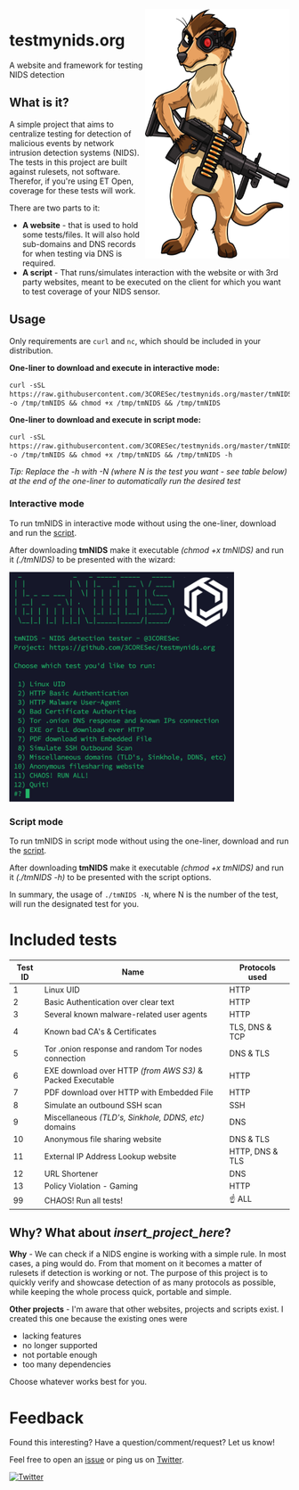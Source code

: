 <img align="right" width="260" height="447" src="./assets/imgs/tmnids-mascot-small.png">

# testmynids.org
A website and framework for testing NIDS detection

## What is it?

A simple project that aims to centralize testing for detection of malicious events by network intrusion detection systems (NIDS). The tests in this project are built against rulesets, not software. Therefor, if you're using ET Open, coverage for these tests will work.

There are two parts to it:

* **A website** - that is used to hold some tests/files. It will also hold sub-domains and DNS records for when testing via DNS is required.
* **A script** - That runs/simulates interaction with the website or with 3rd party websites, meant to be executed on the client for which you want to test coverage of your NIDS sensor.

## Usage

Only requirements are `curl` and `nc`, which should be included in your distribution.

**One-liner to download and execute in interactive mode:** 
```
curl -sSL https://raw.githubusercontent.com/3CORESec/testmynids.org/master/tmNIDS -o /tmp/tmNIDS && chmod +x /tmp/tmNIDS && /tmp/tmNIDS
```

**One-liner to download and execute in script mode:** 
```
curl -sSL https://raw.githubusercontent.com/3CORESec/testmynids.org/master/tmNIDS -o /tmp/tmNIDS && chmod +x /tmp/tmNIDS && /tmp/tmNIDS -h
```
*Tip: Replace the -h with -N (where N is the test you want - see table below) at the end of the one-liner to automatically run the desired test*

### Interactive mode

To run tmNIDS in interactive mode without using the one-liner, download and run the [script](./tmNIDS).

After downloading **tmNIDS** make it executable *(chmod +x tmNIDS)* and run it *(./tmNIDS)* to be presented with the wizard:

<img src="./assets/imgs/screenshot.png" width="404" height="412"/>

### Script mode

To run tmNIDS in script mode without using the one-liner, download and run the [script](./tmNIDS). 

After downloading **tmNIDS** make it executable *(chmod +x tmNIDS)* and run it *(./tmNIDS -h)* to be presented with the script options.

In summary, the usage of `./tmNIDS -N`, where N is the number of the test, will run the designated test for you.

# Included tests

| Test ID | Name                                                              |  Protocols used
|---------|-------------------------------------------------------------------|----------------|
|    1    | Linux UID                                                         | HTTP           |
|    2    | Basic Authentication over clear text                              | HTTP           |
|    3    | Several known malware-related user agents                         | HTTP           |
|    4    | Known bad CA's & Certificates                                                   | TLS, DNS & TCP            |
|    5    | Tor .onion response and random Tor nodes connection               | DNS & TLS      |
|    6    | EXE download over HTTP *(from AWS S3)* & Packed Executable        | HTTP           |
|    7    | PDF download over HTTP with Embedded File                         | HTTP           |
|    8    | Simulate an outbound SSH scan                                     | SSH            |
|    9    | Miscellaneous *(TLD's, Sinkhole, DDNS, etc)* domains              | DNS            |
|   10    | Anonymous file sharing website                                     | DNS & TLS      |
|   11    | External IP Address Lookup website | HTTP, DNS & TLS      |
|   12    | URL Shortener | DNS      |
|   13    | Policy Violation - Gaming | HTTP      |
|   99    | CHAOS! Run all tests!                                             | ☝️ ALL         |

## Why? What about _insert_project\_here_?

**Why** - We can check if a NIDS engine is working with a simple rule. In most cases, a ping would do. From that moment on it becomes a matter of rulesets if detection is working or not. The purpose of this project is to quickly verify and showcase detection of as many protocols as possible, while keeping the whole process quick, portable and simple.

**Other projects** - I'm aware that other websites, projects and scripts exist. I created this one because the existing ones were

* lacking features
* no longer supported 
* not portable enough
* too many dependencies

Choose whatever works best for you.

# Feedback

Found this interesting? Have a question/comment/request? Let us know!

Feel free to open an [issue](https://github.com/3CORESec/testmynids.org/issues) or ping us on [Twitter](https://twitter.com/3CORESec). 

[![Twitter](https://img.shields.io/twitter/follow/3CORESec.svg?style=social&label=Follow)](https://twitter.com/3CORESec)
